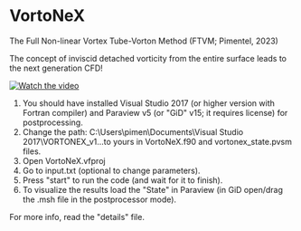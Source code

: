 # VortoNeX
The Full Non-linear Vortex Tube-Vorton Method (FTVM; Pimentel, 2023)

The concept of inviscid detached vorticity from the entire surface leads to the next generation CFD!

[![Watch the video](https://img.youtube.com/vi/vrQET2cSroY/hqdefault.jpg)](https://www.youtube.com/embed/vrQET2cSroY)

1. You should have installed Visual Studio 2017 (or higher version with Fortran compiler) and Paraview v5 (or "GiD" v15; it requires license) for postprocessing.
2. Change the path: C:\Users\pimen\Documents\Visual Studio 2017\VORTONEX_v1...to yours in VortoNeX.f90 and vortonex_state.pvsm files.
3. Open VortoNeX.vfproj
4. Go to input.txt (optional to change parameters).
5. Press "start" to run the code (and wait for it to finish).
6. To visualize the results load the "State" in Paraview (in GiD open/drag the .msh file in the postprocessor mode).

For more info, read the "details" file.
